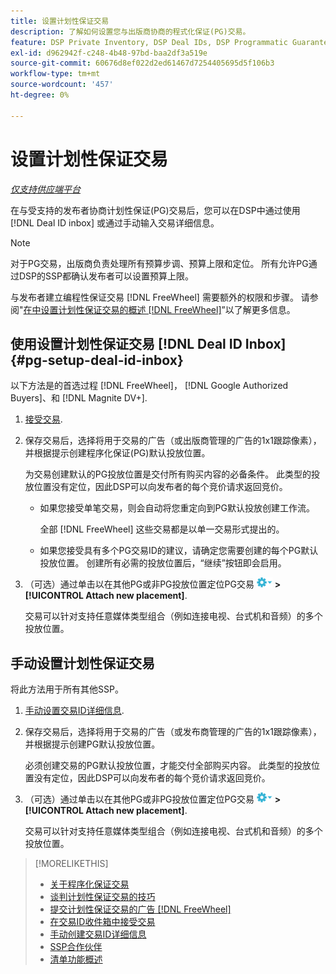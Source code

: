 ```yaml
---
title: 设置计划性保证交易
description: 了解如何设置您与出版商协商的程式化保证(PG)交易。
feature: DSP Private Inventory, DSP Deal IDs, DSP Programmatic Guaranteed Deals
exl-id: d962942f-c248-4b48-97bd-baa2df3a519e
source-git-commit: 60676d8ef022d2ed61467d7254405695d5f106b3
workflow-type: tm+mt
source-wordcount: '457'
ht-degree: 0%

---
```


# 设置计划性保证交易

*[仅支持供应端平台](programmatic-guaranteed-about.md)*

在与受支持的发布者协商计划性保证(PG)交易后，您可以在DSP中通过使用 [!DNL Deal ID inbox] 或通过手动输入交易详细信息。

>[!NOTE]
>
> 对于PG交易，出版商负责处理所有预算步调、预算上限和定位。 所有允许PG通过DSP的SSP都确认发布者可以设置预算上限。
>
> 与发布者建立编程性保证交易 [!DNL FreeWheel] 需要额外的权限和步骤。 请参阅&quot;[在中设置计划性保证交易的概述 [!DNL FreeWheel]](freewheel-overview.md)”以了解更多信息。

## 使用设置计划性保证交易 [!DNL Deal ID Inbox] {#pg-setup-deal-id-inbox}

以下方法是的首选过程 [!DNL FreeWheel]， [!DNL Google Authorized Buyers]、和 [!DNL Magnite DV+].

1. [接受交易](deal-id-inbox-accept.md).

1. 保存交易后，选择将用于交易的广告（或出版商管理的广告的1x1跟踪像素），并根据提示创建程序化保证(PG)默认投放位置。

   为交易创建默认的PG投放位置是交付所有购买内容的必备条件。 此类型的投放位置没有定位，因此DSP可以向发布者的每个竞价请求返回竞价。

   * 如果您接受单笔交易，则会自动将您重定向到PG默认投放创建工作流。

     全部 [!DNL FreeWheel] 这些交易都是以单一交易形式提出的。

   * 如果您接受具有多个PG交易ID的建议，请确定您需要创建的每个PG默认投放位置。 创建所有必需的投放位置后，“继续”按钮即会启用。

1. （可选）通过单击以在其他PG或非PG投放位置定位PG交易 ![“选项”菜单](/help/dsp/assets/options-menu.png) **>[!UICONTROL Attach new placement]**.

   交易可以针对支持任意媒体类型组合（例如连接电视、台式机和音频）的多个投放位置。

## 手动设置计划性保证交易

将此方法用于所有其他SSP。

1. [手动设置交易ID详细信息](deal-id-create.md).

1. 保存交易后，选择将用于交易的广告（或发布商管理的广告的1x1跟踪像素），并根据提示创建PG默认投放位置。

   必须创建交易的PG默认投放位置，才能交付全部购买内容。 此类型的投放位置没有定位，因此DSP可以向发布者的每个竞价请求返回竞价。

1. （可选）通过单击以在其他PG或非PG投放位置定位PG交易 ![“选项”菜单](/help/dsp/assets/options-menu.png) **>[!UICONTROL Attach new placement]**.

   交易可以针对支持任意媒体类型组合（例如连接电视、台式机和音频）的多个投放位置。

>[!MORELIKETHIS]
>
>* [关于程序化保证交易](programmatic-guaranteed-about.md)
>* [谈判计划性保证交易的技巧](/help/dsp/inventory/programmatic-guaranteed-tips.md)
>* [提交计划性保证交易的广告 [!DNL FreeWheel]](freewheel-submit.md)
>* [在交易ID收件箱中接受交易](deal-id-inbox-accept.md)
>* [手动创建交易ID详细信息](deal-id-create.md)
>* [SSP合作伙伴](ssp-partners.md)
>* [清单功能概述](inventory-overview.md)
